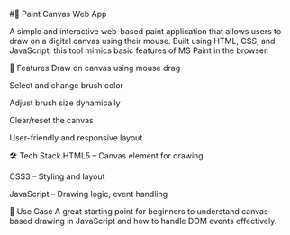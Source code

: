 #🎨 Paint Canvas Web App

A simple and interactive web-based paint application that allows users to draw on a digital canvas using their mouse. Built using HTML, CSS, and JavaScript, this tool mimics basic features of MS Paint in the browser.

🚀 Features
Draw on canvas using mouse drag

Select and change brush color

Adjust brush size dynamically

Clear/reset the canvas

User-friendly and responsive layout

🛠️ Tech Stack
HTML5 – Canvas element for drawing

CSS3 – Styling and layout

JavaScript – Drawing logic, event handling

📌 Use Case
A great starting point for beginners to understand canvas-based drawing in JavaScript and how to handle DOM events effectively.
